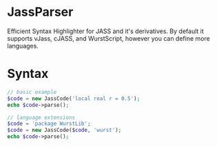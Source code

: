 JassParser
==========

Efficient Syntax Highlighter for JASS and it's derivatives. By default it supports vJass, cJASS, and WurstScript, however you can define more languages.

Syntax
==========

```php
// basic example
$code = new JassCode('local real r = 0.5');
echo $code->parse();

// language extensions
$code = 'package WurstLib';
$code = new JassCode($code, 'wurst');
echo $code->parse();
```
